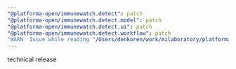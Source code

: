 ```yaml
---
"@platforma-open/immunewatch.detect": patch
"@platforma-open/immunewatch.detect.model": patch
"@platforma-open/immunewatch.detect.ui": patch
"@platforma-open/immunewatch.detect.workflow": patch
"WARN  Issue while reading "/Users/denkoren/work/milaboratory/platforma/platforma-open/immunewatch-detect/.npmrc". Failed to replace env in config: ${NPMJS_TOKEN}": patch
---
```


technical release
